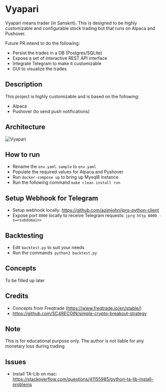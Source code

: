 # Vyapari
Vyapari means trader (in Sanskrit). This is designed to be highly customizable and configurable stock trading bot that 
runs on Alpaca and Pushover. 

Future PR intend to do the following:
- Persist the trades in a DB (Postgres/SQLite)
- Expose a set of interactive REST API interface
- Integrate Telegram to make it customizable
- GUI to visualize the trades

## Description
This project is highly customizable and is based on the following:
- Alpaca
- Pushover (to send push notifications)

## Architecture
![Vyapari](https://user-images.githubusercontent.com/4952220/134234830-a3ecd063-53ec-4a61-8a9e-72267e6e1794.jpeg)

## How to run
- Rename the `env.yaml.sample` to `env.yaml`
- Populate the required values for Alpaca and Pushover
- Run `docker-compose up` to bring up Mysql8 instance
- Run the following command `make clean install run`
  
## Setup Webhook for Telegram
- Setup webhook locally: https://github.com/azimjohn/jprq-python-client
- Expose port `8000` locally to receive Telegram requests: `jprq http 8000 -s=<subdomain>`

## Backtesting
- Edit `backtest.py` to suit your needs
- Run the command`$ python3 backtest.py`

## Concepts
To be filled up later

## Credits
- Concepts from Freqtrade (https://www.freqtrade.io/en/stable/)
- https://github.com/SC4RECOIN/simple-crypto-breakout-strategy

## Note
This is for educational purpose only. The author is not liable for any monetary loss during trading

## Issues
- Install TA-Lib on mac: https://stackoverflow.com/questions/41155985/python-ta-lib-install-problems
